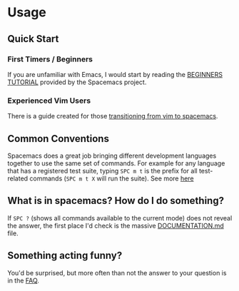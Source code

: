# Usage

## Quick Start

### First Timers / Beginners

If you are unfamiliar with Emacs, I would start by reading the [BEGINNERS TUTORIAL](https://github.com/syl20bnr/spacemacs/blob/develop/doc/BEGINNERS_TUTORIAL.org) provided by the Spacemacs project. 

### Experienced Vim Users

There is a guide created for those [transitioning from vim to spacemacs](https://github.com/syl20bnr/spacemacs/blob/develop/doc/VIMUSERS.org).

## Common Conventions

Spacemacs does a great job bringing different development languages together to use the same set of commands. For example for any language that has a registered test suite, typing `SPC m t` is the prefix for all test-related commands (`SPC m t X` will run the suite). See more [here](https://github.com/syl20bnr/spacemacs/blob/develop/doc/CONVENTIONS.org)

## What is in spacemacs? How do I do something?

If `SPC ?` (shows all commands available to the current mode) does not reveal the answer, the first place I'd check is the massive [DOCUMENTATION.md](https://github.com/syl20bnr/spacemacs/blob/develop/doc/DOCUMENTATION.org) file.

## Something acting funny?

You'd be surprised, but more often than not the answer to your question is in the [FAQ](https://github.com/syl20bnr/spacemacs/blob/develop/doc/FAQ.org).

